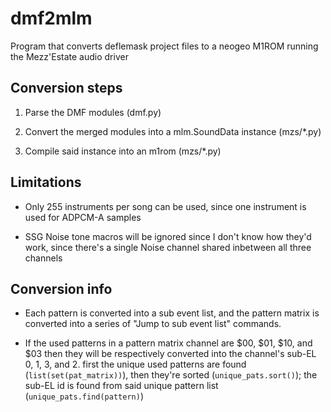 # dmf2mlm
Program that converts deflemask project files to a neogeo M1ROM running the Mezz'Estate audio driver

## Conversion steps

1. Parse the DMF modules (dmf.py)

3. Convert the merged modules into a mlm.SoundData instance (mzs/\*.py)

4. Compile said instance into an m1rom (mzs/\*.py)

## Limitations

- Only 255 instruments per song can be used, since one instrument is used for
ADPCM-A samples

- SSG Noise tone macros will be ignored since I don't know how they'd work, since there's a single Noise channel shared inbetween all three channels

## Conversion info

- Each pattern is converted into a sub event list, and the pattern matrix is converted into a series of "Jump to sub event list" commands.

- If the used patterns in a pattern matrix channel are $00, $01, $10, and $03
then they will be respectively converted into the channel's sub-EL 0, 1, 3, and 2. first the unique used patterns are found (`list(set(pat_matrix))`), then they're sorted (`unique_pats.sort()`); the sub-EL id is found from said unique pattern list (`unique_pats.find(pattern)`)